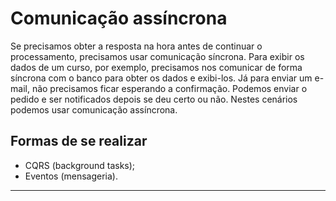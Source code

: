 # Comunicação assíncrona

Se precisamos obter a resposta na hora antes de continuar o processamento, precisamos usar comunicação síncrona. Para exibir os dados de um curso, por exemplo, precisamos nos comunicar de forma síncrona com o banco para obter os dados e exibi-los. Já para enviar um e-mail, não precisamos ficar esperando a confirmação. Podemos enviar o pedido e ser notificados depois se deu certo ou não. Nestes cenários podemos usar comunicação assíncrona.

## Formas de se realizar 

* CQRS (background tasks);
* Eventos (mensageria).

---
